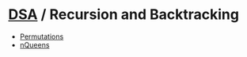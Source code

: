 # [DSA](../README.md) / Recursion and Backtracking

-   [Permutations](./Permutations.md)
-   [nQueens](./nQueens.md)
